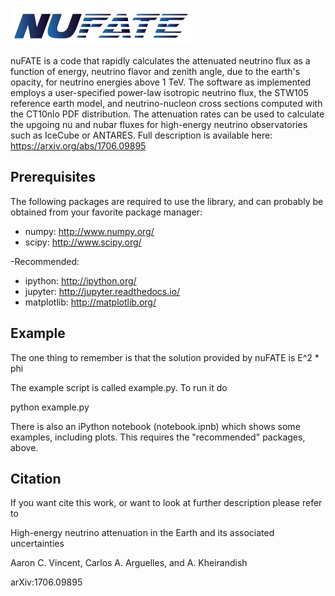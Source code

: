 ![nuFATE Logo](/nufate.png)

nuFATE is a code that rapidly calculates the attenuated neutrino flux as a function of energy, neutrino flavor and zenith angle, due to the earth's opacity, for neutrino energies above 1 TeV. The software as implemented employs a user-specified power-law isotropic neutrino flux, the STW105 reference earth model, and neutrino-nucleon cross sections computed with the CT10nlo PDF distribution. The attenuation rates can be used to calculate the upgoing nu and nubar fluxes for high-energy neutrino observatories such as IceCube or ANTARES. Full description is available here: https://arxiv.org/abs/1706.09895

Prerequisites
-------------

The following packages are required to use the library, and
can probably be obtained from your favorite package manager:

* numpy: http://www.numpy.org/
* scipy: http://www.scipy.org/

-Recommended:
* ipython: http://ipython.org/
* jupyter: http://jupyter.readthedocs.io/
* matplotlib: http://matplotlib.org/

Example
-------

The one thing to remember is that the solution provided by nuFATE is E^2 * phi

The example script is called example.py. To run it do

python example.py

There is also an iPython notebook (notebook.ipnb) which shows some examples, including plots. This requires the "recommended" packages, above. 

Citation
--------

If you want cite this work, or want to look at further description
please refer to

High-energy neutrino attenuation in the Earth and its associated uncertainties

Aaron C. Vincent, Carlos A. Arguelles, and A. Kheirandish

arXiv:1706.09895

